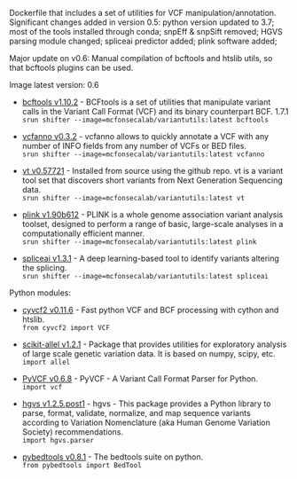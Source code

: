 Dockerfile that includes a set of utilities for VCF manipulation/annotation. Significant changes added in version 0.5: python version updated to 3.7; most of the tools installed through conda; snpEff & snpSift removed; HGVS parsing module changed; spliceai predictor added; plink software added;

Major update on v0.6: Manual compilation of bcftools and htslib utils, so that bcftools plugins can be used.

Image latest version: 0.6 
- [bcftools v1.10.2](https://samtools.github.io/bcftools/) - BCFtools is a set of utilities that manipulate variant calls in the Variant Call Format (VCF) and its binary counterpart BCF. 1.7.1<br/>```srun shifter --image=mcfonsecalab/variantutils:latest bcftools```

- [vcfanno v0.3.2](https://github.com/brentp/vcfanno) - vcfanno allows to quickly annotate a VCF with any number of INFO fields from any number of VCFs or BED files.<br/>```srun shifter --image=mcfonsecalab/variantutils:latest vcfanno```

- [vt v0.57721](https://genome.sph.umich.edu/wiki/Vt) - Installed from source using the github repo. vt is a variant tool set that discovers short variants from Next Generation Sequencing data. <br/> ```srun shifter --image=mcfonsecalab/variantutils:latest vt```

- [plink v1.90b612](https://www.cog-genomics.org/plink2/) - PLINK is a whole genome association variant analysis toolset, designed to perform a range of basic, large-scale analyses in a computationally efficient manner. <br/> ```srun shifter --image=mcfonsecalab/variantutils:latest plink```

- [spliceai v1.3.1](https://github.com/Illumina/SpliceAI) - A deep learning-based tool to identify variants altering the splicing. <br/> ```srun shifter --image=mcfonsecalab/variantutils:latest spliceai```

Python modules:
- [cyvcf2 v0.11.6](https://github.com/brentp/cyvcf2) - Fast python VCF and BCF processing with cython and htslib. <br/>```from cyvcf2 import VCF``` <br/>

- [scikit-allel v1.2.1](https://scikit-allel.readthedocs.io/en/latest/) - Package that provides utilities for exploratory analysis of large scale genetic variation data. It is based on numpy, scipy, etc. <br/>
```import allel``` <br/>

- [PyVCF v0.6.8](https://pyvcf.readthedocs.io/en/latest/) - PyVCF - A Variant Call Format Parser for Python. <br/> ```import vcf``` <br/>

- [hgvs v1.2.5.post1](https://github.com/biocommons/hgvs) - hgvs - This package provides a Python library to parse, format, validate, normalize, and map sequence variants according to Variation Nomenclature (aka Human Genome Variation Society) recommendations. <br/> ```import hgvs.parser``` <br/>

- [pybedtools v0.8.1](https://daler.github.io/pybedtools/) - The bedtools suite on python. <br/> ```from pybedtools import BedTool``` <br/>
